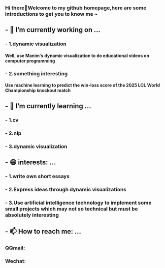 ### Hi there👋Welcome to my github homepage,here are some introductions to get you to know me ~
## - 🔭 I’m currently working on ...
### -  1.dynamic visualization
####     Well, use Manim's dynamic visualization to do educational videos on computer programming
### -  2.something interesting
####     Use machine learning to predict the win-loss score of the 2025 LOL World Championship knockout match
## - 🌱 I’m currently learning ...
### -  1.cv
### -  2.nlp
### -  3.dynamic visualization
<!--## - 🤔 I’m looking for help with ...-->
## 
## - 😄 interests: ...
### - 1.write own short essays
### - 2.Express ideas through dynamic visualizations
### - 3.Use artificial intelligence technology to implement some small projects which may not so technical but must be absolutely interesting 
## - 📫 How to reach me: ...
### QQmail:
### Wechat:
